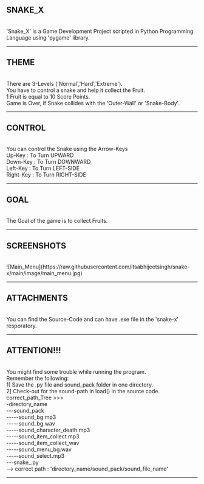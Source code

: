 <h2>SNAKE_X</h2>
<br>
'Snake_X' is a Game Development Project scripted in Python Programming Language using 'pygame' library.
<hr>
<h2>THEME</h2>
<br>
There are 3-Levels ('Normal','Hard','Extreme').
<br>
You have to control a snake and help it collect the Fruit.
<br>
1 Fruit is equal to 10 Score Points.
<br>
Game is Over, if Snake collides with the 'Outer-Wall' or 'Snake-Body'.
<hr>
<h2>CONTROL</h2>
<br>
You can control the Snake using the Arrow-Keys
<br>
Up-Key    : To Turn UPWARD
<br>
Down-Key  : To Turn DOWNWARD
<br>
Left-Key  : To Turn LEFT-SIDE
<br>
Right-Key : To Turn RIGHT-SIDE
<hr>
<h2>GOAL</h2>
<br>
The Goal of the game is to collect Fruits.
<hr>
<h2>SCREENSHOTS</h2>
<br>
![Main_Menu](https://raw.githubusercontent.com/itsabhijeetsingh/snake-x/main/image/main_menu.jpg)
<hr>
<h2>ATTACHMENTS</h2>
<br>
You can find the Source-Code and can have .exe file in the 'snake-x' resporatory.
<hr>
<h2>ATTENTION!!!</h2>
<br>
You might find some trouble while running the program. 
<br>
Remember the following:
<br>
1] Save the .py file and sound_pack folder in one directory.
<br>
2] Check-out for the sound-path in load() in the source code.
<br>
correct_path_Tree >>><br>
-directory_name<br>
---sound_pack<br>
-----sound_bg.mp3<br>
-----sound_bg.wav<br>
-----sound_character_death.mp3<br>
-----sound_item_collect.mp3<br>
-----sound_item_collect_wav<br>
-----sound_menu_bg.wav<br>
-----sound_select.mp3<br>
---snake_.py<br>
--> correct path : 'directory_name/sound_pack/sound_file_name'
<hr>
